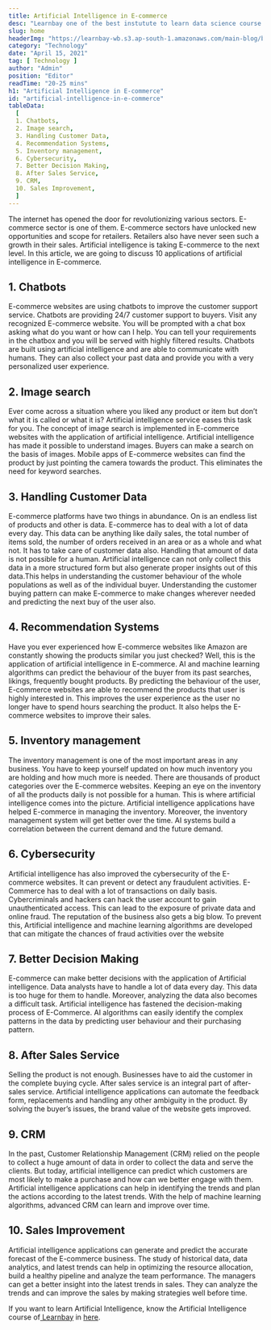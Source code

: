 ```yaml
---
title: Artificial Intelligence in E-commerce
desc: "Learnbay one of the best instutute to learn data science course in India, so Enroll Now And Get Your Dream Job!"
slug: home
headerImg: "https://learnbay-wb.s3.ap-south-1.amazonaws.com/main-blog/blog/ar.jpg"
category: "Technology"
date: "April 15, 2021"
tag: [ Technology ]
author: "Admin"
position: "Editor"
readTime: "20-25 mins"
h1: "Artificial Intelligence in E-commerce"
id: "artificial-intelligence-in-e-commerce"
tableData:
  [
  1. Chatbots, 
  2. Image search,  
  3. Handling Customer Data,  
  4. Recommendation Systems,  
  5. Inventory management,  
  6. Cybersecurity,  
  7. Better Decision Making,  
  8. After Sales Service,  
  9. CRM,  
  10. Sales Improvement,  
  ]
---
```






The internet has opened the door for revolutionizing various sectors. E-commerce sector is one of them. E-commerce sectors have unlocked new opportunities and scope for retailers. Retailers also have never seen such a growth in their sales. Artificial intelligence is taking E-commerce to the next level. In this article, we are going to discuss 10 applications of artificial intelligence in E-commerce.



## 1. Chatbots
 E-commerce websites are using chatbots to improve the customer support service. Chatbots are providing 24/7 customer support to buyers. Visit any recognized E-commerce website. You will be prompted with a chat box asking what do you want or how can I help. You can tell your requirements in the chatbox and you will be served with highly filtered results. Chatbots are built using artificial intelligence and are able to communicate with humans. They can also collect your past data and provide you with a very personalized user experience.
## 2. Image search
 Ever come across a situation where you liked any product or item but don’t what it is called or what it is? Artificial intelligence service eases this task for you. The concept of image search is implemented in E-commerce websites with the application of artificial intelligence. Artificial intelligence has made it possible to understand images. Buyers can make a search on the basis of images. Mobile apps of E-commerce websites can find the product by just pointing the camera towards the product. This eliminates the need for keyword searches.
## 3. Handling Customer Data 
 E-commerce platforms have two things in abundance. On is an endless list of products and other is data. E-commerce has to deal with a lot of data every day. This data can be anything like daily sales, the total number of items sold, the number of orders received in an area or as a whole and what not. It has to take care of customer data also. Handling that amount of data is not possible for a human. Artificial intelligence can not only collect this data in a more structured form but also generate proper insights out of this data.This helps in understanding the customer behaviour of the whole populations as well as of the individual buyer. Understanding the customer buying pattern can make E-commerce to make changes wherever needed and predicting the next buy of the user also.
## 4. Recommendation Systems
Have you ever experienced how E-commerce websites like Amazon are constantly showing the products similar you just checked? Well, this is the application of artificial intelligence in E-commerce. AI and machine learning algorithms can predict the behaviour of the buyer from its past searches, likings, frequently bought products. By predicting the behaviour of the user, E-commerce websites are able to recommend the products that user is highly interested in. This improves the user experience as the user no longer have to spend hours searching the product. It also helps the E-commerce websites to improve their sales.
## 5. Inventory management 
 The inventory management is one of the most important areas in any business. You have to keep yourself updated on how much inventory you are holding and how much more is needed. There are thousands of product categories over the E-commerce websites. Keeping an eye on the inventory of all the products daily is not possible for a human. This is where artificial intelligence comes into the picture. Artificial intelligence applications have helped E-commerce in managing the inventory. Moreover, the inventory management system will get better over the time. AI systems build a correlation between the current demand and the future demand.
## 6. Cybersecurity 
 Artificial intelligence has also improved the cybersecurity of the E-commerce websites. It can prevent or detect any fraudulent activities. E-Commerce has to deal with a lot of transactions on daily basis. Cybercriminals and hackers can hack the user account to gain unauthenticated access. This can lead to the exposure of private data and online fraud. The reputation of the business also gets a big blow. To prevent this, Artificial intelligence and machine learning algorithms are developed that can mitigate the chances of fraud activities over the website
## 7. Better Decision Making 
 E-commerce can make better decisions with the application of Artificial intelligence. Data analysts have to handle a lot of data every day. This data is too huge for them to handle. Moreover, analyzing the data also becomes a difficult task. Artificial intelligence has fastened the decision-making process of E-Commerce. AI algorithms can easily identify the complex patterns in the data by predicting user behaviour and their purchasing pattern.
## 8. After Sales Service 
 Selling the product is not enough. Businesses have to aid the customer in the complete buying cycle. After sales service is an integral part of after-sales service. Artificial intelligence applications can automate the feedback form, replacements and handling any other ambiguity in the product. By solving the buyer’s issues, the brand value of the website gets improved.
## 9. CRM 
 In the past, Customer Relationship Management (CRM) relied on the people to collect a huge amount of data in order to collect the data and serve the clients. But today, artificial intelligence can predict which customers are most likely to make a purchase and how can we better engage with them. Artificial intelligence applications can help in identifying the trends and plan the actions according to the latest trends. With the help of machine learning algorithms, advanced CRM can learn and improve over time.
## 10. Sales Improvement 
 Artificial intelligence applications can generate and predict the accurate forecast of the E-commerce business. The study of historical data, data analytics, and latest trends can help in optimizing the resource allocation, build a healthy pipeline and analyze the team performance. The managers can get a better insight into the latest trends in sales. They can analyze the trends and can improve the sales by making strategies well before time.

If you want to learn Artificial Intelligence, know the Artificial Intelligence course of[ Learnbay](http://learnbay.co/) in [here](https://www.learnbay.co/data-science-course/artificial-intelligence-certification/).
